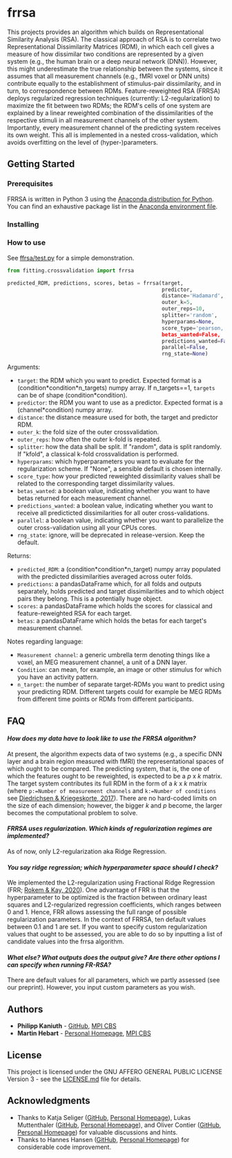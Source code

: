 # frrsa

This projects provides an algorithm which builds on Representational Similarity Analysis (RSA). The classical approach of RSA is to correlate two Representational Dissimilarity Matrices (RDM), in which each cell gives a measure of how dissimilar two conditions are represented by a given system (e.g., the human brain or a deep neural network (DNN)). However, this might underestimate the true relationship between the systems, since it assumes that all measurement channels (e.g., fMRI voxel or DNN units) contribute equally to the establishment of stimulus-pair dissimilarity, and in turn, to correspondence between RDMs. Feature-reweighted RSA (FRRSA) deploys regularized regression techniques (currently: L2-regularization) to maximize the fit between two RDMs; the RDM's cells of one system are explained by a linear reweighted combination of the dissimilarities of the respective stimuli in all measurement channels of the other system. Importantly, every measurement channel of the predicting system receives its own weight. This all is implemented in a nested cross-validation, which avoids overfitting on the level of (hyper-)parameters. 


## Getting Started

### Prerequisites
FRRSA is written in Python 3 using the [Anaconda distribution for Python](https://www.anaconda.com/distribution/#download-section). You can find an exhaustive package list in the [Anaconda environment file](https://github.com/PhilippKaniuth/frrsa/blob/master/anaconda_env_specs_frrsa.yml).

### Installing


### How to use
See [ffrsa/test.py](https://github.com/PhilippKaniuth/frrsa/blob/master/frrsa/test.py) for a simple demonstration.

```py
from fitting.crossvalidation import frrsa

predicted_RDM, predictions, scores, betas = frrsa(target,
                                                  predictor, 
                                                  distance='Hadamard',
                                                  outer_k=5, 
                                                  outer_reps=10, 
                                                  splitter='random', 
                                                  hyperparams=None, 
                                                  score_type='pearson, 
                                                  betas_wanted=False,
                                                  predictions_wanted=False,
                                                  parallel=False,
                                                  rng_state=None)
```                                            
Arguments:
- `target`: the RDM which you want to predict. Expected format is a (condition\*condition\*n_targets) numpy array. If n_targets==1, `targets` can be of shape (condition\*condition).
- `predictor`: the RDM you want to use as a predictor. Expected format is a (channel\*condition) numpy array. 
- `distance`: the distance measure used for both, the target and predictor RDM.
- `outer_k`: the fold size of the outer crossvalidation.
- `outer_reps`: how often the outer k-fold is repeated.
- `splitter`: how the data shall be split. If "random", data is split randomly. If "kfold", a classical k-fold crossvalidation is performed.
- `hyperparams`: which hyperparameters you want to evaluate for the regularization scheme. If "None", a sensible default is chosen internally.
- `score_type`: how your predicted reweighted dissimilarity values shall be related to the corresponding target dissimilarity values.
- `betas_wanted`: a boolean value, indicating whether you want to have betas returned for each measurement channel.
- `predictions_wanted`: a boolean value, indicating whether you want to receive all predicticted dissimilarities for all outer cross-validations.
- `parallel`: a boolean value, indicating whether you want to parallelize the outer cross-validation using all your CPUs cores.
- `rng_state`: ignore, will be deprecated in release-version. Keep the default.

Returns:
- `predicted_RDM`: a (condition\*condition\*n_target) numpy array populated with the predicted dissimilarities averaged across outer folds.
- `predictions`: a pandasDataFrame which, for all folds and outputs separately, holds predicted and target dissimilarities and to which object pairs they belong. This is a potentially huge object.
- `scores`: a pandasDataFrame which holds the scores for classical and feature-reweighted RSA for each target.
- `betas`: a pandasDataFrame which holds the betas for each target's measurement channel.

Notes regarding language:
- `Measurement channel`: a generic umbrella term denoting things like a voxel, an MEG measurement channel, a unit of a DNN layer.
- `Condition`: can mean, for example, an image or other stimulus for which you have an activity pattern.
- `n_target`: the number of separate target-RDMs you want to predict using your predicting RDM. Different targets could for example be MEG RDMs from different time points or RDMs from different participants.


## FAQ
#### _How does my data have to look like to use the FRRSA algorithm?_
At present, the algorithm expects data of two systems (e.g., a specific DNN layer and a brain region measured with fMRI) the representational spaces of which ought to be compared. The predicting system, that is, the one of which the features ought to be reweighted, is expected to be a _p_ x _k_ matrix. The target system contributes its full RDM in the form of a _k_ x _k_ matrix (where `p:=Number of measurement channels` and `k:=Number of conditions` see [Diedrichsen & Kriegeskorte, 2017](https://dx.plos.org/10.1371/journal.pcbi.1005508)). There are no hard-coded limits on the size of each dimension; however, the bigger _k_ and _p_ become, the larger becomes the computational problem to solve.
#### _FRRSA uses regularization. Which kinds of regularization regimes are implemented?_
As of now, only L2-regularization aka Ridge Regression.
#### _You say ridge regression; which hyperparameter space should I check?_
We implemented the L2-regularization using Fractional Ridge Regression (FRR; [Rokem & Kay, 2020](https://pubmed.ncbi.nlm.nih.gov/33252656/)). One advantage of FRR is that the hyperparameter to be optimized is the fraction between ordinary least squares and L2-regularized regression coefficients, which ranges between 0 and 1. Hence, FRR allows assessing the full range of possible regularization parameters. In the context of FRRSA, ten default values between 0.1 and 1 are set. If you want to specify custom regularization values that ought to be assessed, you are able to do so by inputting a list of candidate values into the frrsa algorithm.
#### _What else? What outputs does the output give? Are there other options I can specify when running FR-RSA?_
There are default values for all parameters, which we partly assessed (see our preprint). However, you input custom parameters as you wish.


## Authors
- **Philipp Kaniuth** - [GitHub](https://github.com/PhilippKaniuth), [MPI CBS](https://www.cbs.mpg.de/employees/kaniuth)
- **Martin Hebart** - [Personal Homepage](http://martin-hebart.de/), [MPI CBS](https://www.cbs.mpg.de/employees/hebart)


## License
This project is licensed under the GNU AFFERO GENERAL PUBLIC LICENSE Version 3 - see the [LICENSE.md](LICENSE.md) file for details.


## Acknowledgments
- Thanks to Katja Seliger ([GitHub](https://github.com/kateiyas), [Personal Homepage](http://seeliger.space/)), Lukas Muttenthaler ([GitHub](https://github.com/LukasMut), [Personal Homepage](https://lukasmut.github.io/index.html)), and Oliver Contier ([GitHub](https://github.com/oliver-contier), [Personal Homepage](https://olivercontier.com)) for valuable discussions and hints.
- Thanks to Hannes Hansen ([GitHub](https://github.com/hahahannes), [Personal Homepage](https://hannesh.de)) for considerable code improvement.
